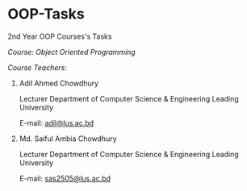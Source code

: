 # OOP-Tasks
 2nd Year OOP Courses's Tasks
 
*Course: Object Oriented Programming*

*Course Teachers:*

1. Adil Ahmed Chowdhury

   Lecturer
   Department of Computer Science & Engineering
   Leading University
  
   E-mail: adil@lus.ac.bd
  
2. Md. Saiful Ambia Chowdhury

   Lecturer
   Department of Computer Science & Engineering
   Leading University
   
   E-mail: sas2505@lus.ac.bd
